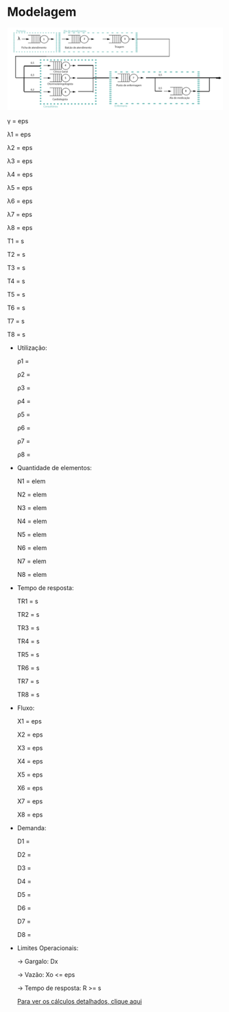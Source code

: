 ﻿# Modelagem
![Imagem da modelagem](https://github.com/LDVictor/ProjetoADSDValidacao/blob/master/Documentos/modelo.png)

γ =  eps

λ1 =  eps

λ2 =  eps

λ3 =  eps

λ4 =  eps

λ5 =  eps

λ6 =  eps

λ7 =  eps

λ8 =  eps

T1 =  s

T2 =  s

T3 =  s

T4 =  s

T5 =  s

T6 =  s

T7 =  s

T8 =  s

- Utilização:

  ρ1 = 

  ρ2 = 

  ρ3 = 

  ρ4 = 

  ρ5 =

  ρ6 =

  ρ7 = 

  ρ8 =  

- Quantidade de elementos:

  N1 =  elem

  N2 =  elem

  N3 =  elem

  N4 =  elem

  N5 =  elem

  N6 =  elem

  N7 =  elem

  N8 =  elem

- Tempo de resposta:

  TR1 =  s

  TR2 =  s

  TR3 =  s

  TR4 =  s

  TR5 =  s

  TR6 =  s

  TR7 =  s

  TR8 =  s

- Fluxo:

  X1 =  eps

  X2 =  eps

  X3 =  eps

  X4 =  eps

  X5 =  eps

  X6 =  eps

  X7 =  eps

  X8 =  eps

- Demanda:

  D1 = 

  D2 = 

  D3 =

  D4 = 

  D5 =

  D6 =

  D7 =

  D8 =

- Limites Operacionais:

  -> Gargalo: Dx
  
  -> Vazão: Xo <=  eps
  
  -> Tempo de resposta: R >=  s
  
  [Para ver os cálculos detalhados, clique aqui]()
